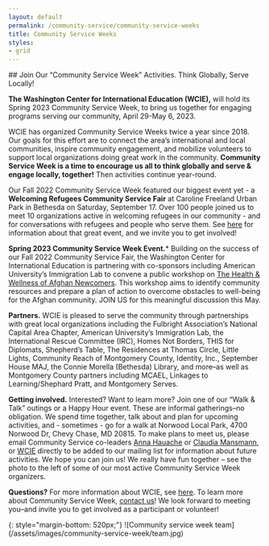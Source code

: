 ```yaml
---
layout: default
permalink: /community-service/community-service-weeks
title: Community Service Weeks
styles:
- grid
---
```

<section markdown="1">
## Join Our “Community Service Week” Activities. Think Globally, Serve Locally!

**The Washington Center for International Education (WCIE),** will hold its Spring 2023 Community Service Week, to bring us together for engaging programs serving our community, April 29-May 6, 2023.

WCIE has organized Community Service Weeks twice a year since 2018. Our goals for this effort are to connect the area’s international and local communities, inspire community engagement, and mobilize volunteers to support local organizations doing great work in the community. **Community Service Week is a time to encourage us all to think globally and serve & engage locally, together!** Then activities continue year-round.

Our Fall 2022 Community Service Week featured our biggest event yet - a **Welcoming Refugees Community Service Fair** at Caroline Freeland Urban Park in Bethesda on Saturday, September 17. Over 100 people joined us to meet 10 organizations  active in welcoming refugees in our community - and for conversations with refugees and people who serve them. See [here](https://www.eventbrite.com/e/welcoming-refugees-community-service-fair-tickets-393998880257) for information about that great event, and we invite you to get involved!

**Spring 2023 Community Service Week Event.*** Building on the success of our Fall 2022 Community Service Fair, the Washington Center for International Education is partnering with co-sponsors including American University’s Immigration Lab to convene a public workshop on [The Health & Wellness of Afghan Newcomers]. This workshop aims to identify community resources and prepare a plan of action to overcome obstacles to well-being for the Afghan community. JOIN US for this meaningful discussion this May.

[The Health & Wellness of Afghan Newcomers]: /community-service/health-and-wellness-of-afghan-newcomers

**Partners.** WCIE is pleased to serve the community through partnerships with great local organizations including the Fulbright Association’s National Capital Area Chapter, American University’s Immigration Lab, the International Rescue Committee (IRC), Homes Not Borders, THIS for Diplomats, Shepherd’s Table, The Residences at Thomas Circle, Little Lights, Community Reach of Montgomery County, Identity, Inc., September House MAJ, the Connie Morella (Bethesda) Library, and more–as well as Montgomery County partners including MCAEL, Linkages to Learning/Shephard Pratt, and Montgomery Serves.

**Getting involved.** Interested? Want to learn more? Join one of our “Walk & Talk” outings or a Happy Hour event. These are informal gatherings–no obligation. We spend time together, talk about and plan for upcoming activities, and - sometimes - go for a walk at Norwood Local Park, 4700 Norwood Dr, Chevy Chase, MD 20815. To make plans to meet us, please email Community Service co-leaders [Anna Hauache](mailto:amghauache@hotmail.com) or [Claudia Mansmann](mailto:Claudia.mansmann@gmx.de), or [WCIE](mailto:communityservice@washingtoncie.org) directly to be added to our mailing list for information about future activities. We hope you can join us! We really have fun together – see the photo to the left of some of our most active Community Service Week organizers.

**Questions?** For more information about WCIE, see [here](/). To learn more about Community Service Week, [contact us](/contact)! We look forward to meeting you–and invite you to get involved as a participant or volunteer!
</section>
<div class="callout" markdown=1>
{: style="margin-bottom: 520px;"}
![Community service week team](/assets/images/community-service-week/team.jpg)
</div>
